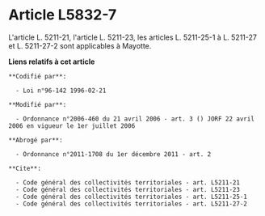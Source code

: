 # Article L5832-7

L'article L. 5211-21, l'article L. 5211-23, les articles L. 5211-25-1 à L. 5211-27 et L. 5211-27-2 sont applicables à
Mayotte.

**Liens relatifs à cet article**

	**Codifié par**:

	  - Loi n°96-142 1996-02-21

	**Modifié par**:

	  - Ordonnance n°2006-460 du 21 avril 2006 - art. 3 () JORF 22 avril 2006 en vigueur le 1er juillet 2006

	**Abrogé par**:

	  - Ordonnance n°2011-1708 du 1er décembre 2011 - art. 2

	**Cite**:

	  - Code général des collectivités territoriales - art. L5211-21
	  - Code général des collectivités territoriales - art. L5211-23
	  - Code général des collectivités territoriales - art. L5211-25-1
	  - Code général des collectivités territoriales - art. L5211-27-2
